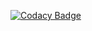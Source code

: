 [![Codacy Badge](https://api.codacy.com/project/badge/Grade/0663952f56e54e3baf8e1aa38b69d2f3)](https://www.codacy.com/app/doug/property-info?utm_source=github.com&amp;utm_medium=referral&amp;utm_content=WellFactored/property-info&amp;utm_campaign=Badge_Grade)
